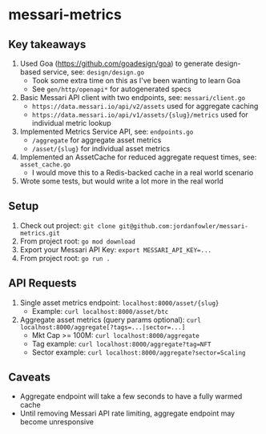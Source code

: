 # messari-metrics

## Key takeaways

1. Used Goa (https://github.com/goadesign/goa) to generate design-based service, see: `design/design.go`
    - Took some extra time on this as I've been wanting to learn Goa
    - See `gen/http/openapi*` for autogenerated specs
2. Basic Messari API client with two endpoints, see: `messari/client.go`
    - `https://data.messari.io/api/v2/assets` used for aggregate caching
    - `https://data.messari.io/api/v1/assets/{slug}/metrics`  used for individual metric lookup
3. Implemented Metrics Service API, see: `endpoints.go`
    - `/aggregate` for aggregate asset metrics
    - `/asset/{slug}` for individual asset metrics
4. Implemented an AssetCache for reduced aggregate request times, see: `asset_cache.go`
    - I would move this to a Redis-backed cache in a real world scenario
5. Wrote some tests, but would write a lot more in the real world

## Setup

1. Check out project: `git clone git@github.com:jordanfowler/messari-metrics.git`
2. From project root: `go mod download`
3. Export your Messari API Key: `export MESSARI_API_KEY=...` 
4. From project root: `go run .`

## API Requests

1. Single asset metrics endpoint: `localhost:8000/asset/{slug}`
    - Example: `curl localhost:8000/asset/btc`
2. Aggregate asset metrics (query params optional): `curl localhost:8000/aggregate[?tags=...|sector=...]`
    - Mkt Cap >= 100M: `curl localhost:8000/aggregate`
    - Tag example: `curl localhost:8000/aggregate?tag=NFT`
    - Sector example: `curl localhost:8000/aggregate?sector=Scaling`

## Caveats

- Aggregate endpoint will take a few seconds to have a fully warmed cache
- Until removing Messari API rate limiting, aggregate endpoint may become unresponsive
